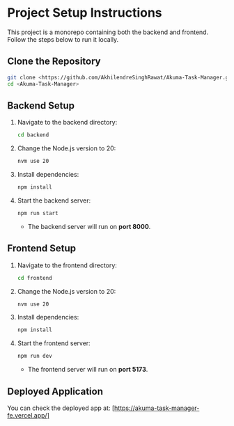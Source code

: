 # Project Setup Instructions

This project is a monorepo containing both the backend and frontend. Follow the steps below to run it locally.

## Clone the Repository
```sh
git clone <https://github.com/AkhilendreSinghRawat/Akuma-Task-Manager.git>
cd <Akuma-Task-Manager>
```

## Backend Setup
1. Navigate to the backend directory:
   ```sh
   cd backend
   ```
2. Change the Node.js version to 20:
   ```sh
   nvm use 20
   ```
3. Install dependencies:
   ```sh
   npm install
   ```
4. Start the backend server:
   ```sh
   npm run start
   ```
   - The backend server will run on **port 8000**.

## Frontend Setup
1. Navigate to the frontend directory:
   ```sh
   cd frontend
   ```
2. Change the Node.js version to 20:
   ```sh
   nvm use 20
   ```
3. Install dependencies:
   ```sh
   npm install
   ```
4. Start the frontend server:
   ```sh
   npm run dev
   ```
   - The frontend server will run on **port 5173**.

## Deployed Application
You can check the deployed app at: [https://akuma-task-manager-fe.vercel.app/]